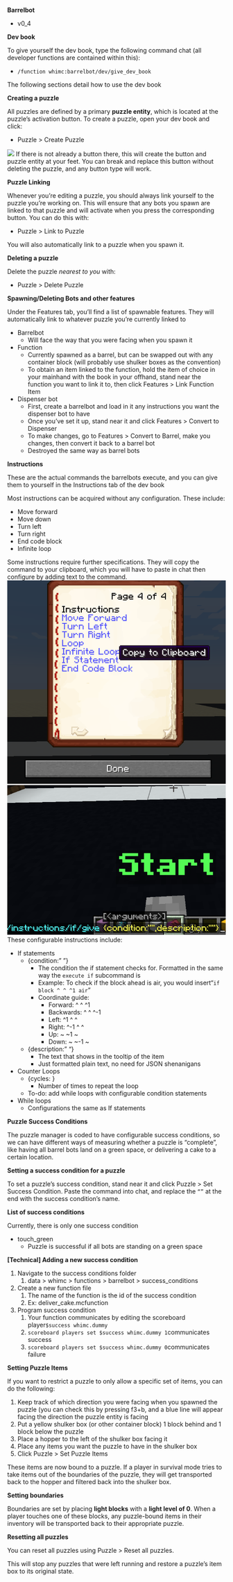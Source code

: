 **Barrelbot**

* v0_4

**Dev book**

To give yourself the dev book, type the following command chat (all developer functions are contained within this):

* `/function whimc:barrelbot/dev/give_dev_book`

The following sections detail how to use the dev book

**Creating a puzzle**

All puzzles are defined by a primary **puzzle entity**, which is located at the puzzle’s activation button. To create a puzzle, open your dev book and click:

* Puzzle &gt; Create Puzzle

![](./pasted+image+0.png)
If there is not already a button there, this will create the button and puzzle entity at your feet. You can break and replace this button without deleting the puzzle, and any button type will work.

**Puzzle Linking**

Whenever you’re editing a puzzle, you should always link yourself to the puzzle you’re working on. This will ensure that any bots you spawn are linked to that puzzle and will activate when you press the corresponding button. You can do this with:

* Puzzle &gt; Link to Puzzle

You will also automatically link to a puzzle when you spawn it.

**Deleting a puzzle**

Delete the puzzle *nearest to you* with:

* Puzzle &gt; Delete Puzzle

**Spawning/Deleting Bots and other features**

Under the Features tab, you’ll find a list of spawnable features. They will automatically link to whatever puzzle you’re currently linked to

* Barrelbot
    * Will face the way that you were facing when you spawn it
* Function
    * Currently spawned as a barrel, but can be swapped out with any container block (will probably use shulker boxes as the convention)
    * To obtain an item linked to the function, hold the item of choice in your mainhand with the book in your offhand, stand near the function you want to link it to, then click Features &gt; Link Function Item
* Dispenser bot
    * First, create a barrelbot and load in it any instructions you want the dispenser bot to have
    * Once you’ve set it up, stand near it and click Features &gt; Convert to Dispenser
    * To make changes, go to Features &gt; Convert to Barrel, make you changes, then convert it back to a barrel bot
    * Destroyed the same way as barrel bots

**Instructions**

These are the actual commands the barrelbots execute, and you can give them to yourself in the Instructions tab of the dev book

Most instructions can be acquired without any configuration. These include:

* Move forward
* Move down
* Turn left
* Turn right
* End code block
* Infinite loop

Some instructions require further specifications. They will copy the command to your clipboard, which you will have to paste in chat then configure by adding text to the command.
![](./pasted+image+0+1.png)![](./pasted+image+0+2.png)
These configurable instructions include:

* If statements
    * {condition:”  ”}
        * The condition the if statement checks for. Formatted in the same way the `execute if` subcommand is
        * Example: To check if the block ahead is air, you would insert“`if block ^ ^ ^1 air`”
        * Coordinate guide:
            * Forward: ^ ^ ^1
            * Backwards: ^ ^ ^-1
            * Left: ^1 ^ ^
            * Right: ^-1 ^ ^
            * Up: ~ ~1 ~
            * Down: ~ ~-1 ~
    * {description:”  “}
        * The text that shows in the tooltip of the item
        * Just formatted plain text, no need for JSON shenanigans
* Counter Loops
    * {cycles: }
        * Number of times to repeat the loop
    * To-do: add while loops with configurable condition statements
* While loops
    * Configurations the same as If statements

**Puzzle Success Conditions**

The puzzle manager is coded to have configurable success conditions, so we can have different ways of measuring whether a puzzle is “complete”, like having all barrel bots land on a green space, or delivering a cake to a certain location.

**Setting a success condition for a puzzle**

To set a puzzle’s success condition, stand near it and click Puzzle &gt; Set Success Condition. Paste the command into chat, and replace the `“”` at the end with the success condition’s name.

**List of success conditions**

Currently, there is only one success condition

* touch\_green
    * Puzzle is successful if all bots are standing on a green space

**[Technical] Adding a new success condition**

1. Navigate to the success conditions folder
    1. data &gt; whimc &gt; functions &gt; barrelbot &gt; success\_conditions
2. Create a new function file
    1. The name of the function is the id of the success condition
    2. Ex: deliver\_cake.mcfunction
3. Program success condition
    1. Your function communicates by editing the scoreboard player`$success whimc.dummy`
    2. `scoreboard players set $success whimc.dummy 1`communicates success
    3. `scoreboard players set $success whimc.dummy 0`communicates failure

**Setting Puzzle Items**

If you want to restrict a puzzle to only allow a specific set of items, you can do the following:

1. Keep track of which direction you were facing when you spawned the puzzle (you can check this by pressing f3+b, and a blue line will appear facing the direction the puzzle entity is facing
2. Put a yellow shulker box (or other container block) 1 block behind and 1 block below the puzzle
3. Place a hopper to the left of the shulker box facing it
4. Place any items you want the puzzle to have in the shulker box
5. Click Puzzle &gt; Set Puzzle Items

These items are now bound to a puzzle. If a player in survival mode tries to take items out of the boundaries of the puzzle, they will get transported back to the hopper and filtered back into the shulker box.

**Setting boundaries**

Boundaries are set by placing **light blocks** with a **light level of 0**. When a player touches one of these blocks, any puzzle-bound items in their inventory will be transported back to their appropriate puzzle.

**Resetting all puzzles**

You can reset all puzzles using Puzzle &gt; Reset all puzzles.

This will stop any puzzles that were left running and restore a puzzle’s item box to its original state.
